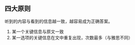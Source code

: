 ## 四大原则
听到的内容与看到的信息越一致，越容易成为正确答案。
1. 某一个关键信息与原文一致
2. 某一选项的关键信息在文中重复出现，次数最多（与雅思不同）

<!--stackedit_data:
eyJoaXN0b3J5IjpbLTEyMDAxMTM5MDBdfQ==
-->
